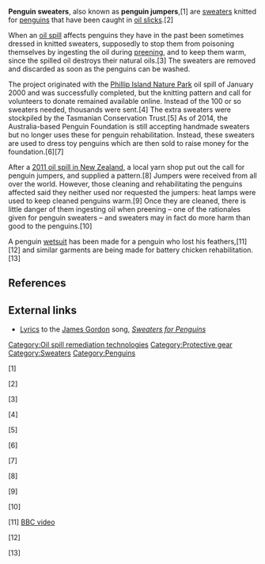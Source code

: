 **Penguin sweaters**, also known as **penguin jumpers**,[1] are
[sweaters](sweater "wikilink") knitted for
[penguins](penguin "wikilink") that have been caught in [oil
slicks](oil_slick "wikilink").[2]

When an [oil spill](oil_spill "wikilink") affects penguins they have in
the past been sometimes dressed in knitted sweaters, supposedly to stop
them from poisoning themselves by ingesting the oil during
[preening](preening "wikilink"), and to keep them warm, since the
spilled oil destroys their natural oils.[3] The sweaters are removed and
discarded as soon as the penguins can be washed.

The project originated with the [Phillip Island Nature
Park](Phillip_Island_Nature_Park "wikilink") oil spill of January 2000
and was successfully completed, but the knitting pattern and call for
volunteers to donate remained available online. Instead of the 100 or so
sweaters needed, thousands were sent.[4] The extra sweaters were
stockpiled by the Tasmanian Conservation Trust.[5] As of 2014, the
Australia-based Penguin Foundation is still accepting handmade sweaters
but no longer uses these for penguin rehabilitation. Instead, these
sweaters are used to dress toy penguins which are then sold to raise
money for the foundation.[6][7]

After a [2011 oil spill in New Zealand](Rena_oil_spill "wikilink"), a
local yarn shop put out the call for penguin jumpers, and supplied a
pattern.[8] Jumpers were received from all over the world. However,
those cleaning and rehabilitating the penguins affected said they
neither used nor requested the jumpers: heat lamps were used to keep
cleaned penguins warm.[9] Once they are cleaned, there is little danger
of them ingesting oil when preening – one of the rationales given for
penguin sweaters – and sweaters may in fact do more harm than good to
the penguins.[10]

A penguin [wetsuit](wetsuit "wikilink") has been made for a penguin who
lost his feathers,[11][12] and similar garments are being made for
battery chicken rehabilitation.[13]

## References

## External links

-   [Lyrics](http://www.sentex.net/~gormorse/MoreBasicBlackLyrics.html)
    to the [James Gordon](James_Gordon_(Canadian_musician) "wikilink")
    song, *[Sweaters for Penguins](Sweaters_for_Penguins "wikilink")*

[Category:Oil spill remediation
technologies](Category:Oil_spill_remediation_technologies "wikilink")
[Category:Protective gear](Category:Protective_gear "wikilink")
[Category:Sweaters](Category:Sweaters "wikilink")
[Category:Penguins](Category:Penguins "wikilink")

[1]

[2]

[3]

[4]

[5]

[6]

[7]

[8]

[9]

[10]

[11] [BBC video](http://news.bbc.co.uk/2/hi/science/nature/7367227.stm)

[12]

[13]